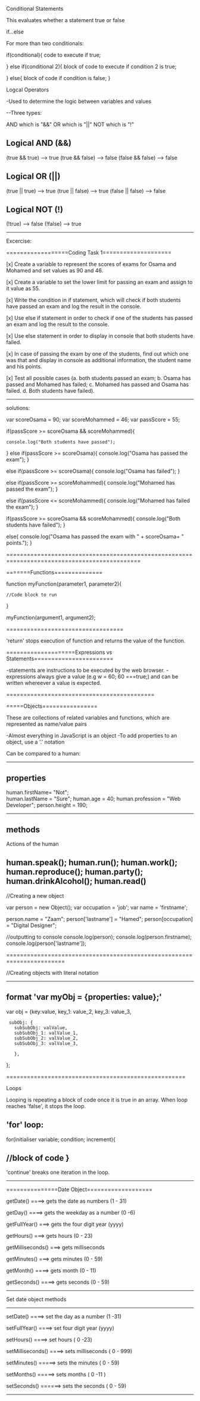 
Conditional Statements

This evaluates whether a statement true or false

if...else

For more than two conditionals:

if(conditional){
  code to execute if true;

} else if(conditional 2){
  block of code to execute if condition 2 is true;

} else{
  block of code if condition is false;
}



Logcal Operators

-Used to determine the logic between variables and values

--Three types:

 AND which is "&&"
 OR which is "||"
 NOT which is "!"


 Logical AND (&&)
-----------------
 (true && true) --> true
 (true && false) --> false
 (false && false) --> false


 Logical OR (||)
----------------
 (true || true) --> true
 (true || false) --> true
 (false || false) --> false



  Logical NOT (!)
 ----------------
  (!true) --> false
  (!false) --> true


  ---------------------------------------------------------------------------------------------------------------------------------------------------

  Excercise:

  ==================Coding Task 1====================

  [x] Create a variable to represent the scores of exams for Osama and Mohamed and set values as 90 and 46.

  [x] Create a variable to set the lower limit for passing an exam and assign to it value as 55.

  [x] Write  the condition in if statement, which will check if both students have passed an exam and log the result in the console.

  [x] Use else if statement in order to check if one of the students has passed an exam and log the result to the console.

  [x] Use else statement in order to display in console that both students have failed.

  [x] In case of passing the exam by one of the students, find out which one was that and display in console as additional information, the student name and his points.

  [x] Test all possible cases (a. both students passed an exam; b. Osama has passed and Mohamed has failed; c. Mohamed has passed and Osama has failed. d. Both students have failed).





---------------------------------------------------------------------------------------------------------------------------------------------------

  solutions:

  var scoreOsama = 90;
  var scoreMohammed = 46;
  var passScore = 55;


  if(passScore >= scoreOsama && scoreMohammed){

    console.log("Both students have passed");
  }
  else if(passScore >= scoreOsama){
    console.log("Osama has passed the exam");
  }


  else if(passScore >= scoreOsama){
    console.log("Osama has failed");
  }

  else if(passScore >= scoreMohammed){
    console.log("Mohamed has passed the exam");
  }

  else if(passScore <= scoreMohammed){
    console.log("Mohamed has failed the exam");
  }

  if(passScore >= scoreOsama && scoreMohammed){
    console.log("Both students have failed");
  }

  else{
    console.log("Osama has passed the exam with " + scoreOsama+ " points.");
  }



  =============================================================================================

  =======Functions==============

  function myFunction(parameter1, parameter2){

    //Code block to run
  }

  myFunction(argument1, argument2);

  ==================================

  'return' stops execution of function and returns the value of the function.



  ====================Expressions vs Statements=======================


  -statements are instructions to be executed by the web browser.
  -expressions always give a value (e.g w = 60; 60 ===true;) and can be written whereever a value is expected.


  ===========================================


  =====Objects================

  These are collections of related variables and functions, which are represented as name/value pairs

  -Almost everything in JavaScript is an object
  -To add properties to an object, use a '.' notation


  Can be compared to a human:

   ------------------------------------------
   properties      
  ------------------------------------------                 
  human.firstName= "Not";    
  human.lastName = "Sure";
  human.age = 40;
  human.profession = "Web Developer";
  person.height = 190;

  ------------------------------------------
  methods     
 ------------------------------------------
  Actions of the human

  human.speak();
  human.run();
  human.work();
  human.reproduce();
  human.party();
  human.drinkAlcohol();
  human.read()
  ---------------------------------------------------------------

//Creating a new object

  var person = new Object();
  var occupation = 'job';
  var name = 'firstname';

  person.name = "Zaam";
  person['lastname'] = "Hamed";
  person[occupation] = "Digital Designer";


  //outputting to console
  console.log(person);
  console.log(person.firstname);
  console.log(person['lastname']);


=======================================================================

  //Creating objects with literal notation

----------------------------------------------
  format 'var myObj = {properties: value};'
----------------------------------------------  


  var obj = {key:value,
    key_1: value_2,
    key_3: value_3,

     subObj: {
       subSubObj: valValue,
       subSubObj_1: valValue_1,
       subSubObj_2: valValue_2,
       subSubObj_3: valValue_3,

       },
  };


====================================================

Loops

Looping is repeating a block of code once it is true in an array.
When loop reaches 'false', it stops the loop.

'for' loop:
-------------------------------------------------
for(initialiser variable; condition; increment){

//block of code
}
-------------------------------------------------

'continue' breaks one iteration in the loop.

--------------------------------------------------



===============Date Object===================

getDate() ====> gets the date as numbers (1 - 31)

getDay() ====> gets the weekday as a number (0 -6)

getFullYear() ===> gets the four digit year (yyyy)

getHours() ===> gets hours (0 - 23)

getMilliseconds() ===> gets milliseconds

getMinutes() ===> gets minutes (0 - 59)

getMonth()  ====> gets month (0 - 11)

getSeconds() ====> gets seconds (0 - 59)


----------------------------------------------------

Set date object methods

---------------------------------------------------

setDate()  ====> set the day as a number (1 -31)

setFullYear()  ====> set four digit year (yyyy)

setHours()  ====> set hours ( 0 -23)

setMilliseconds()  ====> sets milliseconds ( 0 - 999)

setMinutes() =====> sets the minutes ( 0 - 59)

setMonths() =====> sets months ( 0 -11 )

setSeconds() ======> sets the seconds ( 0 - 59)

--------------------------------------------------
